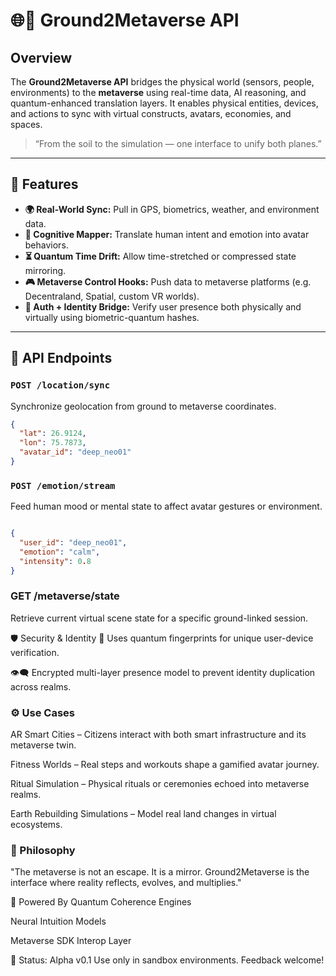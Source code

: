 # 🌐🚀 Ground2Metaverse API

## Overview
The **Ground2Metaverse API** bridges the physical world (sensors, people, environments) to the **metaverse** using real-time data, AI reasoning, and quantum-enhanced translation layers. It enables physical entities, devices, and actions to sync with virtual constructs, avatars, economies, and spaces.

> “From the soil to the simulation — one interface to unify both planes.”

---

## 🔧 Features

- **🌍 Real-World Sync:** Pull in GPS, biometrics, weather, and environment data.
- **🧠 Cognitive Mapper:** Translate human intent and emotion into avatar behaviors.
- **⏳ Quantum Time Drift:** Allow time-stretched or compressed state mirroring.
- **🎮 Metaverse Control Hooks:** Push data to metaverse platforms (e.g. Decentraland, Spatial, custom VR worlds).
- **🔐 Auth + Identity Bridge:** Verify user presence both physically and virtually using biometric-quantum hashes.

---

## 🧪 API Endpoints

### `POST /location/sync`
Synchronize geolocation from ground to metaverse coordinates.

```json
{
  "lat": 26.9124,
  "lon": 75.7873,
  "avatar_id": "deep_neo01"
}
```

### `POST /emotion/stream`
Feed human mood or mental state to affect avatar gestures or environment.

```json

{
  "user_id": "deep_neo01",
  "emotion": "calm",
  "intensity": 0.8
}
```
### GET /metaverse/state
Retrieve current virtual scene state for a specific ground-linked session.

🛡️ Security & Identity
🔗 Uses quantum fingerprints for unique user-device verification.

👁️‍🗨️ Encrypted multi-layer presence model to prevent identity duplication across realms.

### ⚙️ Use Cases
AR Smart Cities – Citizens interact with both smart infrastructure and its metaverse twin.

Fitness Worlds – Real steps and workouts shape a gamified avatar journey.

Ritual Simulation – Physical rituals or ceremonies echoed into metaverse realms.

Earth Rebuilding Simulations – Model real land changes in virtual ecosystems.

### 🌌 Philosophy
"The metaverse is not an escape. It is a mirror. Ground2Metaverse is the interface where reality reflects, evolves, and multiplies."

🧠 Powered By
Quantum Coherence Engines

Neural Intuition Models

Metaverse SDK Interop Layer

📁 Status: Alpha v0.1
Use only in sandbox environments. Feedback welcome!
